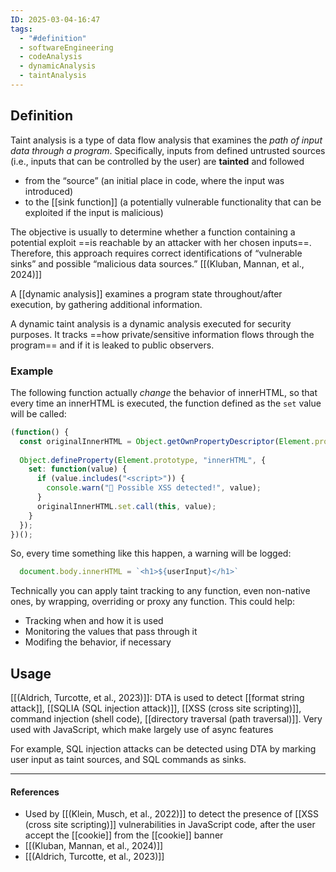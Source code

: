 ```yaml
---
ID: 2025-03-04-16:47
tags:
  - "#definition"
  - softwareEngineering
  - codeAnalysis
  - dynamicAnalysis
  - taintAnalysis
---
```

## Definition

Taint analysis is a type of data flow analysis that examines the *path of input data through a program*. Specifically, inputs from defined untrusted sources (i.e., inputs that can be controlled by the user) are **tainted** and followed 
- from the “source” (an initial place in code, where the input was introduced)
- to the [[sink function]] (a potentially vulnerable functionality that can be exploited if the input is malicious)

The objective is usually to determine whether a function containing a potential exploit ==is reachable by an attacker with her chosen inputs==. Therefore, this approach requires correct identifications of “vulnerable sinks” and possible “malicious data sources.” [[(Kluban, Mannan, et al., 2024)]]

A [[dynamic analysis]] examines a program state throughout/after execution, by gathering additional information.

A dynamic taint analysis is a dynamic analysis executed for security purposes.
It tracks ==how private/sensitive information flows through the program== and if it is leaked to public observers.

### Example

The following function actually *change* the behavior of innerHTML, so that every time an innerHTML is executed, the function defined as the `set` value will be called:

```javascript
(function() {
  const originalInnerHTML = Object.getOwnPropertyDescriptor(Element.prototype, "innerHTML");
  
  Object.defineProperty(Element.prototype, "innerHTML", {
    set: function(value) {
      if (value.includes("<script>")) {
        console.warn("🚨 Possible XSS detected!", value);
      }
      originalInnerHTML.set.call(this, value);
    }
  });
})();
```

So, every time something like this happen, a warning will be logged:

```javascript
  document.body.innerHTML = `<h1>${userInput}</h1>`
```

Technically you can apply taint tracking to any function, even non-native ones, by wrapping, overriding or proxy any function. This could help:
- Tracking when and how it is used
- Monitoring the values ​​that pass through it
- Modifing the behavior, if necessary

## Usage

[[(Aldrich, Turcotte, et al., 2023)]]:
DTA is used to detect [[format string attack]], [[SQLIA (SQL injection attack)]], [[XSS (cross site scripting)]], command injection (shell code), [[directory traversal (path traversal)]]. Very used with JavaScript, which make largely use of async features

For example, SQL injection attacks can be detected using DTA by marking user input as taint sources, and SQL commands as sinks.

---
#### References
- Used by [[(Klein, Musch, et al., 2022)]] to detect the presence of [[XSS (cross site scripting)]] vulnerabilities in JavaScript code, after the user accept the [[cookie]] from the [[cookie]] banner
- [[(Kluban, Mannan, et al., 2024)]]
- [[(Aldrich, Turcotte, et al., 2023)]]